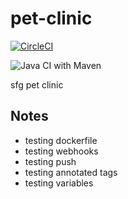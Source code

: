 # pet-clinic

[![CircleCI](https://circleci.com/gh/berezkin88/pet-clinic/tree/master.svg?style=svg)](https://circleci.com/gh/berezkin88/pet-clinic/tree/master)

![Java CI with Maven](https://github.com/berezkin88/pet-clinic/workflows/Java%20CI%20with%20Maven/badge.svg)

sfg pet clinic

## Notes
- testing dockerfile
- testing webhooks
- testing push
- testing annotated tags
- testing variables